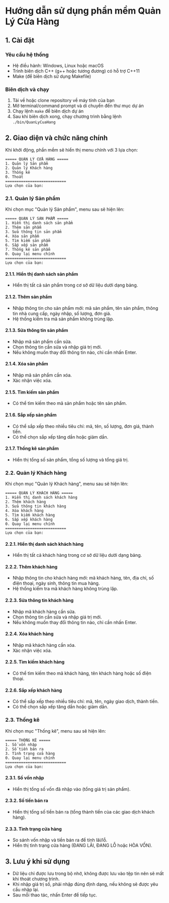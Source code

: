 # Hướng dẫn sử dụng phần mềm Quản Lý Cửa Hàng

## 1. Cài đặt

### Yêu cầu hệ thống
- Hệ điều hành: Windows, Linux hoặc macOS
- Trình biên dịch C++ (g++ hoặc tương đương) có hỗ trợ C++11
- Make (để biên dịch sử dụng Makefile)

### Biên dịch và chạy
1. Tải về hoặc clone repository về máy tính của bạn
2. Mở terminal/command prompt và di chuyển đến thư mục dự án
3. Chạy lệnh `make` để biên dịch dự án
4. Sau khi biên dịch xong, chạy chương trình bằng lệnh `./bin/QuanLyCuaHang`

## 2. Giao diện và chức năng chính

Khi khởi động, phần mềm sẽ hiển thị menu chính với 3 lựa chọn:
```
===== QUẢN LÝ CỬA HÀNG =====
1. Quản lý Sản phẩm
2. Quản lý Khách hàng
3. Thống kê
0. Thoát
===========================
Lựa chọn của bạn:
```

### 2.1. Quản lý Sản phẩm
Khi chọn mục "Quản lý Sản phẩm", menu sau sẽ hiện lên:
```
===== QUẢN LÝ SẢN PHẨM =====
1. Hiển thị danh sách sản phẩm
2. Thêm sản phẩm
3. Sửa thông tin sản phẩm
4. Xóa sản phẩm
5. Tìm kiếm sản phẩm
6. Sắp xếp sản phẩm
7. Thống kê sản phẩm
0. Quay lại menu chính
===========================
Lựa chọn của bạn:
```

#### 2.1.1. Hiển thị danh sách sản phẩm
- Hiển thị tất cả sản phẩm trong cơ sở dữ liệu dưới dạng bảng.

#### 2.1.2. Thêm sản phẩm
- Nhập thông tin cho sản phẩm mới: mã sản phẩm, tên sản phẩm, thông tin nhà cung cấp, ngày nhập, số lượng, đơn giá.
- Hệ thống kiểm tra mã sản phẩm không trùng lặp.

#### 2.1.3. Sửa thông tin sản phẩm
- Nhập mã sản phẩm cần sửa.
- Chọn thông tin cần sửa và nhập giá trị mới.
- Nếu không muốn thay đổi thông tin nào, chỉ cần nhấn Enter.

#### 2.1.4. Xóa sản phẩm
- Nhập mã sản phẩm cần xóa.
- Xác nhận việc xóa.

#### 2.1.5. Tìm kiếm sản phẩm
- Có thể tìm kiếm theo mã sản phẩm hoặc tên sản phẩm.

#### 2.1.6. Sắp xếp sản phẩm
- Có thể sắp xếp theo nhiều tiêu chí: mã, tên, số lượng, đơn giá, thành tiền.
- Có thể chọn sắp xếp tăng dần hoặc giảm dần.

#### 2.1.7. Thống kê sản phẩm
- Hiển thị tổng số sản phẩm, tổng số lượng và tổng giá trị.

### 2.2. Quản lý Khách hàng
Khi chọn mục "Quản lý Khách hàng", menu sau sẽ hiện lên:
```
===== QUẢN LÝ KHÁCH HÀNG =====
1. Hiển thị danh sách khách hàng
2. Thêm khách hàng
3. Sửa thông tin khách hàng
4. Xóa khách hàng
5. Tìm kiếm khách hàng
6. Sắp xếp khách hàng
0. Quay lại menu chính
===========================
Lựa chọn của bạn:
```

#### 2.2.1. Hiển thị danh sách khách hàng
- Hiển thị tất cả khách hàng trong cơ sở dữ liệu dưới dạng bảng.

#### 2.2.2. Thêm khách hàng
- Nhập thông tin cho khách hàng mới: mã khách hàng, tên, địa chỉ, số điện thoại, ngày sinh, thông tin mua hàng.
- Hệ thống kiểm tra mã khách hàng không trùng lặp.

#### 2.2.3. Sửa thông tin khách hàng
- Nhập mã khách hàng cần sửa.
- Chọn thông tin cần sửa và nhập giá trị mới.
- Nếu không muốn thay đổi thông tin nào, chỉ cần nhấn Enter.

#### 2.2.4. Xóa khách hàng
- Nhập mã khách hàng cần xóa.
- Xác nhận việc xóa.

#### 2.2.5. Tìm kiếm khách hàng
- Có thể tìm kiếm theo mã khách hàng, tên khách hàng hoặc số điện thoại.

#### 2.2.6. Sắp xếp khách hàng
- Có thể sắp xếp theo nhiều tiêu chí: mã, tên, ngày giao dịch, thành tiền.
- Có thể chọn sắp xếp tăng dần hoặc giảm dần.

### 2.3. Thống kê
Khi chọn mục "Thống kê", menu sau sẽ hiện lên:
```
===== THỐNG KÊ =====
1. Số vốn nhập
2. Số tiền bán ra
3. Tình trạng cửa hàng
0. Quay lại menu chính
===========================
Lựa chọn của bạn:
```

#### 2.3.1. Số vốn nhập
- Hiển thị tổng số vốn đã nhập vào (tổng giá trị sản phẩm).

#### 2.3.2. Số tiền bán ra
- Hiển thị tổng số tiền bán ra (tổng thành tiền của các giao dịch khách hàng).

#### 2.3.3. Tình trạng cửa hàng
- So sánh vốn nhập và tiền bán ra để tính lãi/lỗ.
- Hiển thị tình trạng cửa hàng (ĐANG LÃI, ĐANG LỖ hoặc HÒA VỐN).

## 3. Lưu ý khi sử dụng
- Dữ liệu chỉ được lưu trong bộ nhớ, không được lưu vào tệp tin nên sẽ mất khi thoát chương trình.
- Khi nhập giá trị số, phải nhập đúng định dạng, nếu không sẽ được yêu cầu nhập lại.
- Sau mỗi thao tác, nhấn Enter để tiếp tục.